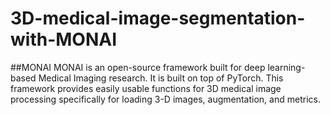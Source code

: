 # 3D-medical-image-segmentation-with-MONAI

##MONAI
MONAI is an open-source framework built for deep learning-based Medical Imaging research. It is built on top of PyTorch. 
This framework provides easily usable functions for 3D medical image processing specifically for loading 3-D images, augmentation, and metrics.   
